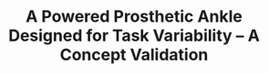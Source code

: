 ---
title: "A Powered Prosthetic Ankle Designed for Task Variability – A Concept Validation"
collection: Conference Publications
permalink: 'https://ieeexplore.ieee.org/document/9636324'
excerpt: '2021 IEEE/RSJ International Conference on Intelligent Robots and Systems (IROS)'
date: 
authors: 'Authors S. Upadhye, C. Shah, M. Liu, G. Buckner and H. H. Huang'
venue: 'Prague, Czech Republic'
paperurl: 'https://ieeexplore.ieee.org/document/9636324'
citation: ''
---